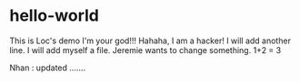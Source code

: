# hello-world
This is Loc's demo
I'm your god!!!
Hahaha, I am a hacker!
I will add another line.
I will add myself a file.
Jeremie wants to change something.
1+2 = 3

Nhan : updated
.......
